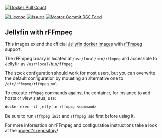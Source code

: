 [![Docker Pull Count](https://img.shields.io/docker/pulls/bitwrk/jellyfin-rffmpeg)](https://hub.docker.com/r/bitwrk/jellyfin-rffmpeg)

[![License](https://img.shields.io/github/license/Shadowghost/jellyfin-rffmpeg)](https://github.com/Shadowghost/jellyfin-rffmpeg/blob/master/LICENSE)
[![Issues](https://img.shields.io/github/issues/Shadowghost/jellyfin-rffmpeg)](https://github.com/Shadowghost/jellyfin-rffmpeg/issues)
[![Master Commit RSS Feed](https://img.shields.io/badge/rss-commits-ffa500?logo=rss)](https://github.com/Shadowghost/jellyfin-rffmpeg/commits/master.atom)

## Jellyfin with rFFmpeg
This images extend the official [Jellyfin](https://jellyfin.org) [docker images](https://hub.docker.com/r/jellyfin/jellyfin) with [rFFmpeg](https://github.com/joshuaboniface/rffmpeg) support.

The rFFmpeg binary is located at `/usr/local/bin/rffmpeg` and accessible to Jellyfin as `/usr/local/bin/ffmpeg`.

The stock configuration should work for most users, but you can overwrite the default configuration by mounting an alternative one to `/etc/rffmpeg/rffmpeg.yml`.

To execute `rffmpeg` commands against the container, for instance to add hosts or view status, use:

```
docker exec -it jellyfin rffmpeg <command>
```

Be sure to run `rffmpeg init` and `rffmpeg add` first before using it.

For more information on rFFmpeg and configuration instructions take a look at the [project's repository](https://github.com/joshuaboniface/rffmpeg)!
